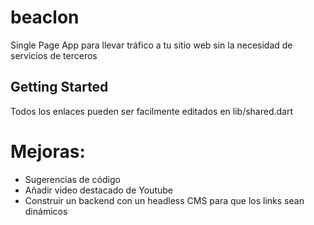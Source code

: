 # beaclon

Single Page App para llevar tráfico a tu sitio web sin la necesidad de servicios de terceros

## Getting Started

Todos los enlaces pueden ser facilmente editados en lib/shared.dart

# Mejoras:

- Sugerencias de código
- Añadir video destacado de Youtube
- Construir un backend con un headless CMS para que los links sean dinámicos
